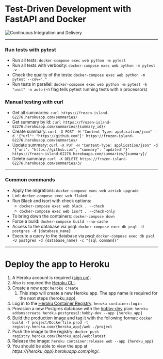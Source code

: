 # Test-Driven Development with FastAPI and Docker

![Continuous Integration and Delivery](https://github.com/dmsergio/fastapi-tdd-docker/workflows/Continuous%20Integration%20and%20Delivery/badge.svg?branch=main)

---

### Run tests with __pytest__
- Run all tests: `docker-compose exec web python -m pytest`
- Run all tests with verbosity: `docker-compose exec web python -m pytest -v`
- Check the quality of the tests: `docker-compose exec web python -m pytest --cov="."`
- Run tests in parallel: `docker-compose exec web python -m pytest -k "unit" -n auto` (-n flag tells pytest running tests with n processors)

### Manual testing with __curl__

- Get all summaries: `curl https://frozen-island-62276.herokuapp.com/summaries/`
- Get summary by id: `curl https://frozen-island-62276.herokuapp.com/summaries/{summary_id}/`
- Create summary: `curl -X POST -H "Content-Type: application/json" -d '{"url": "https://github.com"}' https://frozen-island-62276.herokuapp.com/summaries/`
- Update summary: `curl -X PUT -H "Content-Type: application/json" -d '{"url": "https://github.com", "summary": "updated!"}' https://frozen-island-62276.herokuapp.com/summaries/{summary}/`
- Delete summary: `curl -X DELETE https://frozen-island-62276.herokuapp.com/summaries/3/`

---

### Common commands

- Apply the migrations: `docker-compose exec web aerich upgrade`
- Lint: `docker-compose exec web flake8 .`
- Run Black and isort with check options:
  - `docker-compose exec web black . --check`
  - `docker-compose exec web isort . --check-only`
- To bring down the containers: `docker-compose down`
- Force a build: `docker-compose build --no-cache`
- Access to the database via psql: `docker-compose exec db psql -U postgres -d {database_name}`
- Execute a query to the database via psql: `docker-compose exec db psql -U postgres -d {database_name} -c "{sql command}"`

---

# Deploy the app to Heroku

1. A Heroku account is required ([sign up](https://signup.heroku.com/)).
2. Also is required the [Heroku CLI](https://devcenter.heroku.com/articles/heroku-cli).
3. Create a new app: `heroku create`
   1. This step will create a new Heroku app. The app name is required for the next steps (heroku_app).
4. Log in to the [Heroku Container Registry](https://devcenter.heroku.com/articles/container-registry-and-runtime): `heroku container:login`
5. Provision a new Postgres database with the [hobby-dev](https://devcenter.heroku.com/articles/heroku-postgres-plans#hobby-tier) plan: `heroku addons:create heroku-postgresql:hobby-dev --app {heroku_app}`
6. Build the production image and tag it with the following format: `docker build -f project/Dockerfile.prod -t registry.heroku.com/{heroku_app}/web ./project`
7. Push the image to the registry: `docker push registry.heroku.com/{heroku_app}/web:latest`
8. Release the image: `heroku container:release web --app {heroku_app}`
9. You should be able to view the app at _https://{heroku_app}.herokuapp.com/ping/_.
